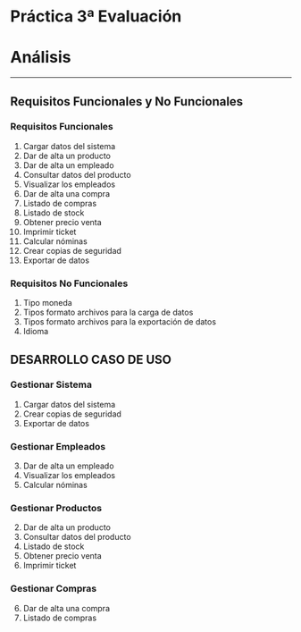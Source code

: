 # Práctica 3ª Evaluación


# Análisis
---
## Requisitos Funcionales y No Funcionales
### Requisitos Funcionales
1. Cargar datos del sistema
2. Dar de alta un producto
3. Dar de alta un empleado
4. Consultar datos del producto
5. Visualizar los empleados
6. Dar de alta una compra
7. Listado de compras
8. Listado de stock
9. Obtener precio venta
10. Imprimir ticket
11. Calcular nóminas
12. Crear copias de seguridad
13. Exportar de datos


### Requisitos No Funcionales
1. Tipo moneda
2. Tipos formato archivos para la carga de datos
3. Tipos formato archivos para la exportación de datos
4. Idioma




## DESARROLLO CASO DE USO

### Gestionar Sistema
1. Cargar datos del sistema
12. Crear copias de seguridad
13. Exportar de datos

### Gestionar Empleados
3. Dar de alta un empleado
5. Visualizar los empleados
11. Calcular nóminas

### Gestionar Productos
2. Dar de alta un producto
4. Consultar datos del producto
8. Listado de stock
9. Obtener precio venta
10. Imprimir ticket

### Gestionar Compras
6. Dar de alta una compra
7. Listado de compras